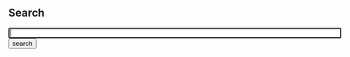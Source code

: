 ## Search
<script>
//var search_api = "http://localhost:8400/api/yacysearch.json";
var search_api = "/api/yacysearch.json";
</script>

<script>
// t.min.js from https://github.com/jasonmoo/t.js (C) MIT License by Jason Mooberry 
(function(){function c(a){this.t=a}function l(a,b){for(var e=b.split(".");e.length;){if(!(e[0]in a))return!1;a=a[e.shift()]}return a}function d(a,b){return a.replace(h,function(e,a,i,f,c,h,k,m){var f=l(b,f),j="",g;if(!f)return"!"==i?d(c,b):k?d(m,b):"";if(!i)return d(h,b);if("@"==i){e=b._key;a=b._val;for(g in f)f.hasOwnProperty(g)&&(b._key=g,b._val=f[g],j+=d(c,b));b._key=e;b._val=a;return j}}).replace(k,function(a,c,d){return(a=l(b,d))||0===a?"%"==c?(new Option(a)).innerHTML.replace(/"/g,"&quot;"):
a:""})}var h=/\{\{(([@!]?)(.+?))\}\}(([\s\S]+?)(\{\{:\1\}\}([\s\S]+?))?)\{\{\/\1\}\}/g,k=/\{\{([=%])(.+?)\}\}/g;c.prototype.render=function(a){return d(this.t,a)};window.t=c})();
</script>

<!-- template for result list used by t.js -->
<script type="t/template" id="resulttemplate">
{{=results}}
{{@items}}
<div class="panel panel-default">
  <div class="panel-heading">
    <h3 class="panel-title"><a href="{{=_val.link}}" target="_blank">{{=_val.title}}</a></h3>
  </div>
  <div class="panel-body">
    {{=_val.description}}
  </div>
  <div class="panel-footer">
    <a href="{{=_val.link}}" target="_blank">{{=_val.link}}</a><br>{{=_val.size}} {{=_val.sizename}}
  </div>
</div>
{{/@items}}
</script>

<!-- template for pagination bar -->
<script type="t/template" id="paginationtemplate">
<div class="btn-group" role="group" aria-label="pagination">
{{@items}}
  <button type="button" class="btn btn-{{=_val.style}} btn-xs" onClick="document.getElementById('startRecord').value={{=_val.startRecord}}; getapi();">{{=_val.page}}</button>
{{/@items}}
</div>
</script>

<!-- search request form -->
<div class="input-group">
<input type="text" name="query" id="query" class="form-control" size="80" maxlength="100" autofocus="autofocus" onFocus="this.select()" onClick="document.getElementById('startRecord').value=0;document.getElementById('query').value='';"/>
<input type="hidden" name="startRecord" id="startRecord" value="0"/>
<span class="input-group-btn">
<button id="search" onclick="return getapi()" class="btn btn-default">search</button>
</span>
</div>

<script>
  // XHR request to evaluate search request
  function getapi() {
    const query = document.querySelector('#query').value;
    const startRecord = parseInt(document.querySelector('#startRecord').value); // starts at 0
    const xhr = new XMLHttpRequest();
    xhr.open('GET', search_api + '?startRecord=' + startRecord + '&query=' + query);
    xhr.setRequestHeader('Content-type', 'application/json');
    xhr.responseType = 'json';
    xhr.send();
    xhr.onload = function() {
      var channel = xhr.response.channels[0];
      var pages = Math.floor(channel.totalResults / 10 + 1);
      channel["results"] = channel.totalResults == 0 ? "" : "<p>" + channel.totalResults + " hits, page " + Math.floor(startRecord / 10 + 1) + " of " + pages + "</p>";
      // result list 
      document.getElementById("result").innerHTML = new t(document.getElementById('resulttemplate').innerHTML).render(channel);
      // page navigation
      document.getElementById("pagination").innerHTML = new t(document.getElementById('paginationtemplate').innerHTML).render({"items": channel.pagenav});
    }
  }
  // event listener on query field to trigger search button when enter is hit
  var input = document.getElementById("query");
  input.addEventListener("keyup", function(event) {if (event.keyCode === 13) {return getapi();}});
</script>

<div id="result"></div>
<div id="pagination"></div>
